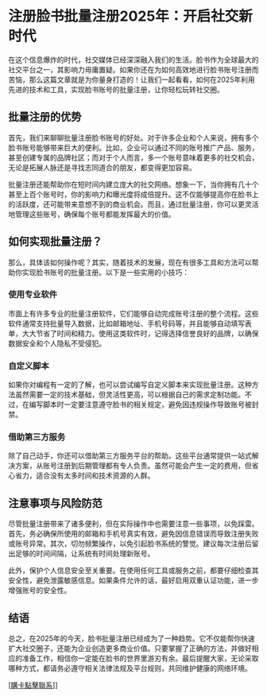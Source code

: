 # 注册脸书批量注册2025年：开启社交新时代

在这个信息爆炸的时代，社交媒体已经深深融入我们的生活。脸书作为全球最大的社交平台之一，其影响力毋庸置疑。如果你还在为如何高效地进行脸书账号注册而苦恼，那么这篇文章就是为你量身打造的！让我们一起看看，如何在2025年利用先进的技术和工具，实现脸书账号的批量注册，让你轻松玩转社交圈。

## 批量注册的优势

首先，我们来聊聊批量注册脸书账号的好处。对于许多企业和个人来说，拥有多个脸书账号能够带来巨大的便利。比如，企业可以通过不同的账号推广产品、服务，甚至创建专属的品牌社区；而对于个人而言，多一个账号意味着更多的社交机会，无论是拓展人脉还是寻找志同道合的朋友，都变得更加容易。

批量注册还能帮助你在短时间内建立庞大的社交网络。想象一下，当你拥有几十个甚至上百个账号时，你的影响力和曝光度将成倍提升。这不仅能够提高你在脸书上的活跃度，还可能带来意想不到的商业机会。而且，通过批量注册，你可以更灵活地管理这些账号，确保每个账号都能发挥最大的价值。

## 如何实现批量注册？

那么，具体该如何操作呢？其实，随着技术的发展，现在有很多工具和方法可以帮助你实现脸书账号的批量注册。以下是一些实用的小技巧：

### 使用专业软件

市面上有许多专业的批量注册软件，它们能够自动完成账号注册的整个流程。这些软件通常支持批量导入数据，比如邮箱地址、手机号码等，并且能够自动填写表单，大大节省了时间和精力。使用这类软件时，记得选择信誉良好的品牌，以确保数据安全和个人隐私不受侵犯。

### 自定义脚本

如果你对编程有一定的了解，也可以尝试编写自定义脚本来实现批量注册。这种方法虽然需要一定的技术基础，但灵活性更高，可以根据自己的需求定制功能。不过，在编写脚本时一定要注意遵守脸书的相关规定，避免因违规操作导致账号被封禁。

### 借助第三方服务

除了自己动手，你还可以借助第三方服务平台的帮助。这些平台通常提供一站式解决方案，从账号注册到后期管理都有专人负责。虽然可能会产生一定的费用，但省心省力，适合没有太多时间和技术资源的人群。

## 注意事项与风险防范

尽管批量注册带来了诸多便利，但在实际操作中也需要注意一些事项，以免踩雷。首先，务必确保所使用的邮箱和手机号真实有效，避免因信息错误而导致注册失败或账号异常。其次，切勿频繁操作，以免引起脸书系统的警觉。建议每次注册后留出足够的时间间隔，让系统有时间处理新账号。

此外，保护个人信息安全至关重要。在使用任何工具或服务之前，都要仔细检查其安全性，避免泄露敏感信息。如果条件允许的话，最好启用双重认证功能，进一步增强账号的安全性。

## 结语

总之，在2025年的今天，脸书批量注册已经成为了一种趋势。它不仅能帮你快速扩大社交圈子，还能为企业创造更多商业价值。只要掌握了正确的方法，并做好相应的准备工作，相信你一定能在脸书的世界里游刃有余。最后提醒大家，无论采取哪种方式，都请务必遵守相关法律法规及平台规则，共同维护健康的网络环境。

[[購卡點擊聯系](https://t.me/s/esim1088)]]